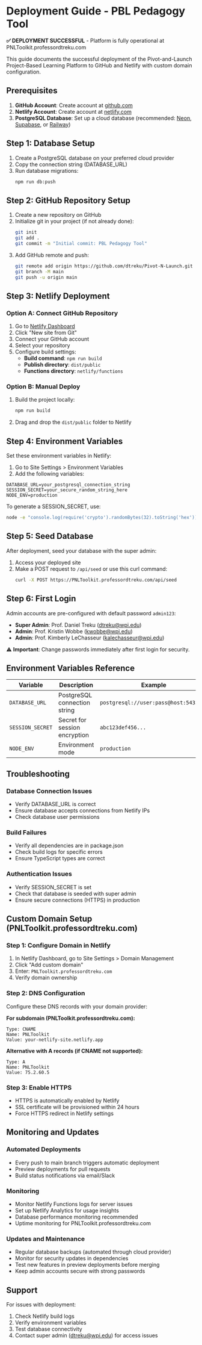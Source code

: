 # Deployment Guide - PBL Pedagogy Tool

**✅ DEPLOYMENT SUCCESSFUL** - Platform is fully operational at PNLToolkit.professordtreku.com

This guide documents the successful deployment of the Pivot-and-Launch Project-Based Learning Platform to GitHub and Netlify with custom domain configuration.

## Prerequisites

1. **GitHub Account**: Create account at [github.com](https://github.com)
2. **Netlify Account**: Create account at [netlify.com](https://netlify.com)
3. **PostgreSQL Database**: Set up a cloud database (recommended: [Neon](https://neon.tech), [Supabase](https://supabase.com), or [Railway](https://railway.app))

## Step 1: Database Setup

1. Create a PostgreSQL database on your preferred cloud provider
2. Copy the connection string (DATABASE_URL)
3. Run database migrations:
   ```bash
   npm run db:push
   ```

## Step 2: GitHub Repository Setup

1. Create a new repository on GitHub
2. Initialize git in your project (if not already done):
   ```bash
   git init
   git add .
   git commit -m "Initial commit: PBL Pedagogy Tool"
   ```
3. Add GitHub remote and push:
   ```bash
   git remote add origin https://github.com/dtreku/Pivot-N-Launch.git
   git branch -M main
   git push -u origin main
   ```

## Step 3: Netlify Deployment

### Option A: Connect GitHub Repository
1. Go to [Netlify Dashboard](https://app.netlify.com)
2. Click "New site from Git"
3. Connect your GitHub account
4. Select your repository
5. Configure build settings:
   - **Build command**: `npm run build`
   - **Publish directory**: `dist/public`
   - **Functions directory**: `netlify/functions`

### Option B: Manual Deploy
1. Build the project locally:
   ```bash
   npm run build
   ```
2. Drag and drop the `dist/public` folder to Netlify

## Step 4: Environment Variables

Set these environment variables in Netlify:

1. Go to Site Settings > Environment Variables
2. Add the following variables:

```
DATABASE_URL=your_postgresql_connection_string
SESSION_SECRET=your_secure_random_string_here
NODE_ENV=production
```

To generate a SESSION_SECRET, use:
```bash
node -e "console.log(require('crypto').randomBytes(32).toString('hex'))"
```

## Step 5: Seed Database

After deployment, seed your database with the super admin:

1. Access your deployed site
2. Make a POST request to `/api/seed` or use this curl command:
   ```bash
   curl -X POST https://PNLToolkit.professordtreku.com/api/seed
   ```

## Step 6: First Login

Admin accounts are pre-configured with default password `admin123`:
- **Super Admin**: Prof. Daniel Treku (dtreku@wpi.edu)
- **Admin**: Prof. Kristin Wobbe (kwobbe@wpi.edu)
- **Admin**: Prof. Kimberly LeChasseur (kalechasseur@wpi.edu)

⚠️ **Important**: Change passwords immediately after first login for security.

## Environment Variables Reference

| Variable | Description | Example |
|----------|-------------|---------|
| `DATABASE_URL` | PostgreSQL connection string | `postgresql://user:pass@host:5432/db` |
| `SESSION_SECRET` | Secret for session encryption | `abc123def456...` |
| `NODE_ENV` | Environment mode | `production` |

## Troubleshooting

### Database Connection Issues
- Verify DATABASE_URL is correct
- Ensure database accepts connections from Netlify IPs
- Check database user permissions

### Build Failures
- Verify all dependencies are in package.json
- Check build logs for specific errors
- Ensure TypeScript types are correct

### Authentication Issues
- Verify SESSION_SECRET is set
- Check that database is seeded with super admin
- Ensure secure connections (HTTPS) in production

## Custom Domain Setup (PNLToolkit.professordtreku.com)

### Step 1: Configure Domain in Netlify
1. In Netlify Dashboard, go to Site Settings > Domain Management
2. Click "Add custom domain"
3. Enter: `PNLToolkit.professordtreku.com`
4. Verify domain ownership

### Step 2: DNS Configuration
Configure these DNS records with your domain provider:

**For subdomain (PNLToolkit.professordtreku.com):**
```
Type: CNAME
Name: PNLToolkit
Value: your-netlify-site.netlify.app
```

**Alternative with A records (if CNAME not supported):**
```
Type: A
Name: PNLToolkit
Value: 75.2.60.5
```

### Step 3: Enable HTTPS
- HTTPS is automatically enabled by Netlify
- SSL certificate will be provisioned within 24 hours
- Force HTTPS redirect in Netlify settings

## Monitoring and Updates

### Automated Deployments
- Every push to main branch triggers automatic deployment
- Preview deployments for pull requests
- Build status notifications via email/Slack

### Monitoring
- Monitor Netlify Functions logs for server issues
- Set up Netlify Analytics for usage insights
- Database performance monitoring recommended
- Uptime monitoring for PNLToolkit.professordtreku.com

### Updates and Maintenance
- Regular database backups (automated through cloud provider)
- Monitor for security updates in dependencies
- Test new features in preview deployments before merging
- Keep admin accounts secure with strong passwords

## Support

For issues with deployment:
1. Check Netlify build logs
2. Verify environment variables
3. Test database connectivity
4. Contact super admin (dtreku@wpi.edu) for access issues